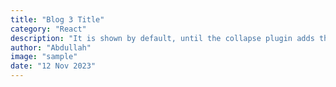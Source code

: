 ```yaml
---
title: "Blog 3 Title"
category: "React"
description: "It is shown by default, until the collapse plugin adds the appropriate classes that we use to style each element. These classes control the overall appearance, as well as the showing and hiding via CSS transitions."
author: "Abdullah"
image: "sample"
date: "12 Nov 2023"
---
```


<!DOCTYPE html>
<html lang="en">
<head>
    <meta charset="UTF-8">
    <meta name="viewport" content="width=device-width, initial-scale=1.0">
    <title>Cricket vs Basketball</title>
    <style>
        table {
            width: 100%;
            border-collapse: collapse;
            margin-top: 20px;
        }

        th, td {
            border: 1px solid #ddd;
            padding: 8px;
            text-align: left;
        }

        th {
            background-color: #f2f2f2;
        }
    </style>

</head>
<body>

    <h1>Comparison between Cricket and Basketball</h1>

    <table>
        <tr>
            <th>Aspect</th>
            <th>Cricket</th>
            <th>Basketball</th>
        </tr>
        <tr>
            <td>Sport Type</td>
            <td>Team sport with batsmen and bowlers</td>
            <td>Team sport with shooting and passing</td>
        </tr>
        <tr>
            <td>Field Size</td>
            <td>Large oval-shaped field</td>
            <td>Rectangular court</td>
        </tr>
        <tr>
            <td>Scoring</td>
            <td>Runs and wickets</td>
            <td>Points by shooting the ball through the opponent's basket</td>
        </tr>
        <tr>
            <td>Duration of Play</td>
            <td>Can last several hours, including different formats like Test, One Day, and T20</td>
            <td>Four quarters, each lasting 12 minutes (NBA)</td>
        </tr>
        <tr>
            <td>Popular Tournaments</td>
            <td>ICC Cricket World Cup, Indian Premier League (IPL)</td>
            <td>NBA Finals, FIBA Basketball World Cup</td>
        </tr>
    </table>

</body>
</html>
